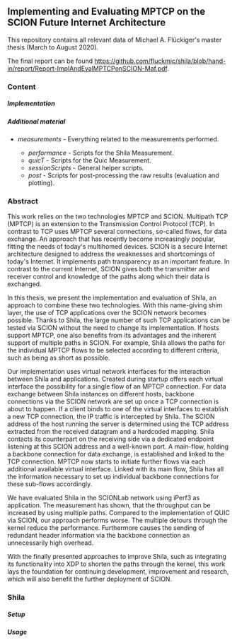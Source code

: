 ## Implementing and Evaluating MPTCP on the SCION Future Internet Architecture

This repository contains all relevant data of Michael A. Flückiger's master thesis (March to August 2020). 

The final report can be found https://github.com/fluckmic/shila/blob/hand-in/report/Report-ImplAndEvalMPTCPonSCION-Maf.pdf.

### Content

##### Implementation

##### Additional material

- *measurements* - Everything related to the measurements performed.

  - *performance* - Scripts for the Shila Measurement.
  - *quicT* - Scripts for the Quic Measurement.
  - *sessionScripts* - General helper scripts.
  - *post* - Scripts for post-processing the raw results (evaluation and plotting).

  

  

### Abstract

This work relies on the two technologies MPTCP and SCION. Multipath TCP (MPTCP) is an extension to the Transmission Control Protocol (TCP). In contrast to TCP uses MPTCP several connections, so-called flows, for data exchange. An approach that has recently become increasingly popular, fitting the needs of today's multihomed devices. SCION is a secure Internet architecture designed to address the weaknesses and shortcomings of today's Internet. It implements path transparency as an important feature. In contrast to the current Internet, SCION gives both the transmitter and receiver control and knowledge of the paths along which their data is exchanged.

In this thesis, we present the implementation and evaluation of Shila, an approach to combine these two technologies. With this name-giving shim layer, the use of TCP applications over the SCION network becomes possible. Thanks to Shila, the large number of such TCP applications can be tested via SCION without the need to change its implementation. If hosts support MPTCP, one also benefits from its advantages and the inherent support of multiple paths in SCION. For example, Shila allows the paths for the individual MPTCP flows to be selected according to different criteria, such as being as short as possible.

Our implementation uses virtual network interfaces for the interaction between Shila and applications. Created during startup offers each virtual interface the possibility for a single flow of an MPTCP connection. For data exchange between Shila instances on different hosts, backbone connections via the SCION network are set up once a TCP connection is about to happen. If a client binds to one of the virtual interfaces to establish a new TCP connection, the IP traffic is intercepted by Shila. The SCION address of the host running the server is determined using the TCP address extracted from the received datagram and a hardcoded mapping. Shila contacts its counterpart on the receiving side via a dedicated endpoint listening at this SCION address and a well-known port. A main-flow, holding a backbone connection for data exchange, is established and linked to the TCP connection. MPTCP now starts to initiate further flows via each additional available virtual interface. Linked with its main flow, Shila has all the information necessary to set up individual backbone connections for these sub-flows accordingly.

We have evaluated Shila in the SCIONLab network using iPerf3 as application. The measurement has shown, that the throughput can be increased by using multiple paths. Compared to the implementation of QUIC via SCION, our approach performs worse. The multiple detours through the kernel reduce the performance. Furthermore causes the sending of redundant header information via the backbone connection an unnecessarily high overhead. 

With the finally presented approaches to improve Shila, such as integrating its functionality into XDP to shorten the paths through the kernel, this work lays the foundation for continuing development, improvement and research, which will also benefit the further deployment of SCION.

### Shila

##### Setup

##### Usage

